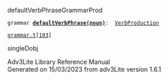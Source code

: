 <span class="title">defaultVerbPhrase</span><span class="type">GrammarProd</span>

`grammar `**[`defaultVerbPhrase(noun)`](../object/defaultVerbPhrase(noun).html)**` :   `[`VerbProduction`](../object/VerbProduction.html)

[`grammar.t`](../file/grammar.t.html)`[`[`103`](../source/grammar.t.html#103)`]`

<div class="gramrule">

singleDobj  

</div>

<div class="ftr">

Adv3Lite Library Reference Manual  
Generated on 15/03/2023 from adv3Lite version 1.6.1

</div>
